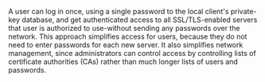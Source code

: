 A user can log in once, using a single password to the local client's private-key database, and get authenticated access to all SSL/TLS-enabled servers that user is authorized to use-without sending any passwords over the network. This approach simplifies access for users, because they do not need to enter passwords for each new server. It also simplifies network management, since administrators can control access by controlling lists of certificate authorities (CAs) rather than much longer lists of users and passwords.
